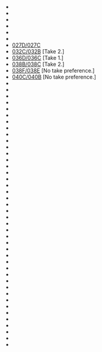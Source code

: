* [](007A-007B--ATake02BTake04--.md)
* [](011C-011A--Take02--.md)
* [](011H-011G--ATake04BTake03--.md)
* [](011I-011B--ATake01BTake02--.md)
* [](018B-018C--Take02--.md)
* [](020B-020C--A-Take03B-Take04--.md)
* [027D/027C](027D-027C--Take02--.md)
* [032C/032B](032C-032B--Take02--.md) [Take 2.]
* [036D/036C](036D-036C--Take01--.md) [Take 1.]
* [038B/038C](038B-038C--Take02--.md) [Take 2.]
* [038F/038E](038F-038E.md) [No take preference.]
* [040C/040B](040C-040B.md) [No take preference.]
* [](042E-042F--Take03--.md)
* [](042G-042H.md)
* [](042J-042K--Take02--.md)
* [](061B-061A--Take03--.md)
* [](062B-062A--Take04--.md)
* [](062F-062G--Take03--.md)
* [](062H-062I--Take02--.md)
* [](062Q-062P--ATake05BTake06--.md)
* [](064H-064D.md)
* [](064I-064M--NoPref.--.md)
* [](064N-064P--NoPref.--.md)
* [](067B-067A--Take03--.md)
* [](072D-072C--Take03--.md)
* [](072J-072I-074B--Take04-05--.md)
* [](073A-073B.md)
* [](074-H-074-G--NoPref.--.md)
* [](074-Q--074-R.md)
* [](074-U-074-S--NoPref.--.md)
* [](074-V--074-T--Take02--.md)
* [](074-Y--074-X.md)
* [](074FF--076A.md)
* [](075A-075B.md)
* [](080C-080B.md)
* [](080F-080G.md)
* [](080H-080I--Take01--.md)
* [](080L-080K--NoPref.--.md)
* [](080N-080M.md)
* [](080Q-080P--NoPref.--.md)
* [](086D-086C--Take02--.md)
* [](086F-086E--TalkToDir.--.md)
* [](097C-099D--Take02--.md)
* [](101B-101C--Take04--.md)
* [](106A-106B--Take03--.md)
* [](109B-109A--NoPref.--.md)
* [](109K--109L-111F--.md)
* [](111A-111G.md)
* [](114A-114G--Take03--.md)
* [](114B-114B-1--Take01--.md)
* [](121J-121H.md)
* [](121M-121M-1--Take01--.md)
* [](121P-121N--Take01--.md)
* [](121S-121T.md)